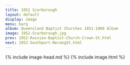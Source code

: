 ```yaml
---
title: 1952 Scarborough
layout: default
display: image
menu: barq
album: Queensland Baptist Churches 1851-1960 Album
image: 1952-Scarborough.jpg
prev: 1952-Russian-Baptist-Church-Crown-St.html
next: 1952-Southport-NerangSt.html
---
```

{% include image-head.md %}
{% include image.html %}